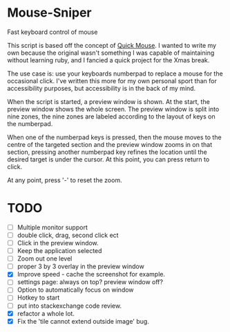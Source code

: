 # Mouse-Sniper
Fast keyboard control of mouse


This script is based off the concept of [Quick Mouse](https://github.com/trishume/QuickMouse). I wanted to write my own because the original wasn't something I was capable of maintaining without learning ruby, and I fancied a quick project for the Xmas break. 

The use case is: use your keyboards numberpad to replace a mouse for the occasional click. I've written this more for my own personal sport than for accessibility purposes, but accessibility is in the back of my mind. 

When the script is started, a preview window is shown. At the start, the preview window shows the whole screen. The preview window is split into nine zones, the nine zones are labeled according to the layout of keys on the numberpad. 

When one of the numberpad keys is pressed, then the mouse moves to the centre of the targeted section and the preview window zooms in on that section, pressing another numberpad key refines the location until the desired target is under the cursor. At this point, you can press return to click. 

At any point, press '-' to reset the zoom.    


# TODO 
 - [ ]  Multiple monitor support
 - [ ]  double click, drag, second click ect 
 - [ ]  Click in the preview window. 
 - [ ]  Keep the application selected
 - [ ]  Zoom out one level  
 - [ ]  proper 3 by 3 overlay in the preview window
 - [x]  Improve speed - cache the screenshot for example. 
 - [ ]  settings page: always on top? preview window off? 
 - [ ]  Option to automatically focus on window
 - [ ]  Hotkey to start
 - [ ]  put into stackexchange code review. 
 - [x]  refactor a whole lot.        
 - [x]  Fix the 'tile cannot extend outside image' bug.  
